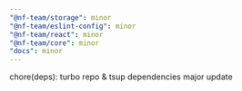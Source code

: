 ```yaml
---
"@nf-team/storage": minor
"@nf-team/eslint-config": minor
"@nf-team/react": minor
"@nf-team/core": minor
"docs": minor
---
```


chore(deps): turbo repo & tsup dependencies major update
